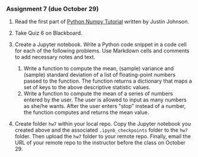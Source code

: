 ### Assignment 7 (due October 29)
1. Read the first part of [Python Numpy Tutorial](http://cs231n.github.io/python-numpy-tutorial/#python) written by Justin Johnson. 
2. Take Quiz 6 on Blackboard.
3. Create a Jupyter notebook. Write a Python code snippet in a code cell for each of the following problems. Use Markdown cells and comments to add necessary notes and text.  
	1. Write a function to compute the mean, (sample) variance and (sample) standard deviation of a list of floating-point numbers passed to the function. The function returns a dictionary that maps a set of keys to the above descriptive statistic values. 
	2. Write a function to compute the mean of a series of numbers entered by the user. The user is allowed to input as many numbers as she/he wants. After the user enters "stop" instead of a number, the function computes and returns the mean value.

4. Create folder `hw7` within your local repo. Copy the Jupyter notebook you created above and the associated `.ipynb_checkpoints` folder to the `hw7` folder. Then upload the `hw7` folder to your remote repo. Finally, email the URL of your remote repo to the instructor before the class on October 29. 
